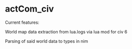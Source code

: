 # actCom_civ
Current features:

  World map data extraction from lua.logs via lua mod for civ 6
  
  Parsing of said world data to types in nim
